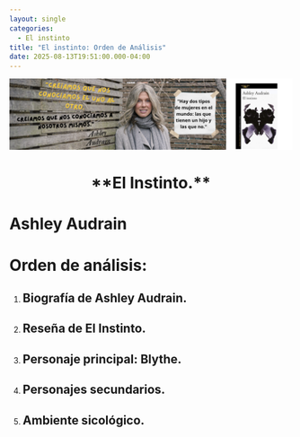 ```yaml
---
layout: single
categories:
  - El instinto
title: "El instinto: Orden de Análisis"
date: 2025-08-13T19:51:00.000-04:00
---
```

![](/assets/img/banner-el-instinto.png)

# <center>\*\*El Instinto.\*\*

# **Ashley Audrain**

# **Orden de análisis:**

1. ## Biografía de Ashley Audrain.
2. ## Reseña de El Instinto.
3. ## Personaje principal: Blythe.
4. ## Personajes secundarios.
5. ## Ambiente sicológico.</center>
